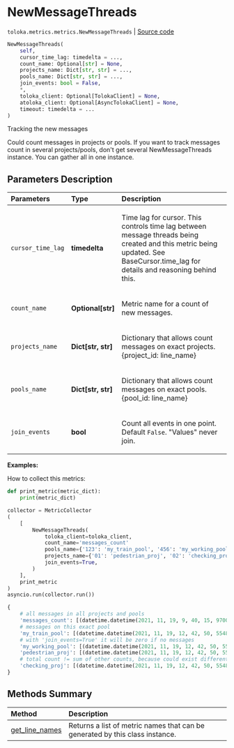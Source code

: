 # NewMessageThreads
`toloka.metrics.metrics.NewMessageThreads` | [Source code](https://github.com/Toloka/toloka-kit/blob/v1.2.1/src/metrics/metrics.py#L361)

```python
NewMessageThreads(
    self,
    cursor_time_lag: timedelta = ...,
    count_name: Optional[str] = None,
    projects_name: Dict[str, str] = ...,
    pools_name: Dict[str, str] = ...,
    join_events: bool = False,
    *,
    toloka_client: Optional[TolokaClient] = None,
    atoloka_client: Optional[AsyncTolokaClient] = None,
    timeout: timedelta = ...
)
```

Tracking the new messages


Could count messages in projects or pools. If you want to track messages count in several projects/pools, don't get several
NewMessageThreads instance. You can gather all in one instance.

## Parameters Description

| Parameters | Type | Description |
| :----------| :----| :-----------|
`cursor_time_lag`|**timedelta**|<p>Time lag for cursor. This controls time lag between message threads being created and this metric being updated. See BaseCursor.time_lag for details and reasoning behind this.</p>
`count_name`|**Optional\[str\]**|<p>Metric name for a count of new messages.</p>
`projects_name`|**Dict\[str, str\]**|<p>Dictionary that allows count messages on exact projects. {project_id: line_name}</p>
`pools_name`|**Dict\[str, str\]**|<p>Dictionary that allows count messages on exact pools. {pool_id: line_name}</p>
`join_events`|**bool**|<p>Count all events in one point. Default `False`. &quot;Values&quot; never join.</p>

**Examples:**

How to collect this metrics:
```python
def print_metric(metric_dict):
    print(metric_dict)

collector = MetricCollector
(
    [
        NewMessageThreads(
            toloka_client=toloka_client,
            count_name='messages_count'
            pools_name={'123': 'my_train_pool', '456': 'my_working_pool'},
            projects_name={'01': 'pedestrian_proj', '02': 'checking_proj'},
            join_events=True,
        )
    ],
    print_metric
)
asyncio.run(collector.run())
```

```python
{
    # all messages in all projects and pools
    'messages_count': [(datetime.datetime(2021, 11, 19, 9, 40, 15, 970000), 10)],
    # messages on this exact pool
    'my_train_pool': [(datetime.datetime(2021, 11, 19, 12, 42, 50, 554830), 4)],
    # with 'join_events=True' it will be zero if no messages
    'my_working_pool': [(datetime.datetime(2021, 11, 19, 12, 42, 50, 554830), 0)],
    'pedestrian_proj': [(datetime.datetime(2021, 11, 19, 12, 42, 50, 554830), 1)],
    # total count != sum of other counts, because could exist different pools and projects
    'checking_proj': [(datetime.datetime(2021, 11, 19, 12, 42, 50, 554830), 1)],
}
```
## Methods Summary

| Method | Description |
| :------| :-----------|
[get_line_names](toloka.metrics.metrics.NewMessageThreads.get_line_names.md)| Returns a list of metric names that can be generated by this class instance.
